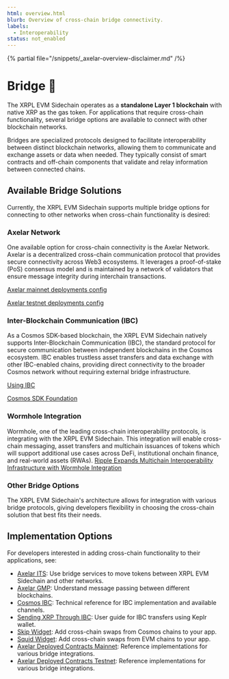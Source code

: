 ```yaml
---
html: overview.html
blurb: Overview of cross-chain bridge connectivity.
labels:
  - Interoperability
status: not_enabled
---
```


{% partial file="/snippets/_axelar-overview-disclaimer.md" /%}

# Bridge 🌉

The XRPL EVM Sidechain operates as a **standalone Layer 1 blockchain** with native XRP as the gas token. For applications that require cross-chain functionality, several bridge options are available to connect with other blockchain networks.

Bridges are specialized protocols designed to facilitate interoperability between distinct blockchain networks, allowing them to communicate and exchange assets or data when needed. They typically consist of smart contracts and off-chain components that validate and relay information between connected chains.

## Available Bridge Solutions

Currently, the XRPL EVM Sidechain supports multiple bridge options for connecting to other networks when cross-chain functionality is desired:

### Axelar Network

One available option for cross-chain connectivity is the Axelar Network. Axelar is a decentralized cross-chain communication protocol that provides secure connectivity across Web3 ecosystems. It leverages a proof-of-stake (PoS) consensus model and is maintained by a network of validators that ensure message integrity during interchain transactions.

[Axelar mainnet deployments config](https://github.com/axelarnetwork/axelar-contract-deployments/blob/main/axelar-chains-config/info/mainnet.json)

[Axelar testnet deployments config](https://github.com/axelarnetwork/axelar-contract-deployments/blob/main/axelar-chains-config/info/testnet.json)

### Inter-Blockchain Communication (IBC)

As a Cosmos SDK-based blockchain, the XRPL EVM Sidechain natively supports Inter-Blockchain Communication (IBC), the standard protocol for secure communication between independent blockchains in the Cosmos ecosystem. IBC enables trustless asset transfers and data exchange with other IBC-enabled chains, providing direct connectivity to the broader Cosmos network without requiring external bridge infrastructure.

[Using IBC](../developers/interacting-with-cosmos/using-ibc.md)

[Cosmos SDK Foundation](../developers/interacting-with-cosmos/introduction.md)


### Wormhole Integration

Wormhole, one of the leading cross-chain interoperability protocols, is integrating with the XRPL EVM Sidechain. This integration will enable cross-chain messaging, asset transfers and multichain issuances of tokens which will support additional use cases across DeFi, institutional onchain finance, and real-world assets (RWAs).
[Ripple Expands Multichain Interoperability Infrastructure with Wormhole Integration](https://wormhole.com/blog/ripple-expands-multichain-interoperability-infrastructure-with-wormhole)

### Other Bridge Options

The XRPL EVM Sidechain's architecture allows for integration with various bridge protocols, giving developers flexibility in choosing the cross-chain solution that best fits their needs.

## Implementation Options

For developers interested in adding cross-chain functionality to their applications, see:

- [Axelar ITS](../developers/interacting-with-evm/advanced-guides/cross-chain-transactions/send-tokens.md): Use bridge services to move tokens between XRPL EVM Sidechain and other networks.
- [Axelar GMP](../developers/interacting-with-evm/advanced-guides/cross-chain-transactions/send-messages.md): Understand message passing between different blockchains.
- [Cosmos IBC](../developers/interacting-with-cosmos/using-ibc.md): Technical reference for IBC implementation and available channels.
- [Sending XRP Through IBC](../users/sending-through-ibc.md): User guide for IBC transfers using Keplr wallet.
- [Skip Widget](../developers/interacting-with-cosmos/advanced-guides/cross-chain-transactions/swap-with-skip-widget.md): Add cross-chain swaps from Cosmos chains to your app.
- [Squid Widget](../developers/interacting-with-evm/advanced-guides/cross-chain-transactions/swap-with-squid-widget.md): Add cross-chain swaps from EVM chains to your app.
- [Axelar Deployed Contracts Mainnet](deployed-contracts-mainnet.md): Reference implementations for various bridge integrations.
- [Axelar Deployed Contracts Testnet](deployed-contracts-testnet.md): Reference implementations for various bridge integrations.


